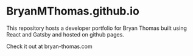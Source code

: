 # BryanMThomas.github.io

This repository hosts a developer portfolio for Bryan Thomas built using React and Gatsby and hosted on github pages.

Check it out at bryan-thomas.com
